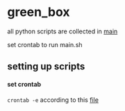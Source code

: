 # green_box


all python scripts are collected in [main](main.sh)

set crontab to run main.sh
 
## setting up scripts
#### set crontab
`crontab -e`
according to this [file](OTHER/crontab)


